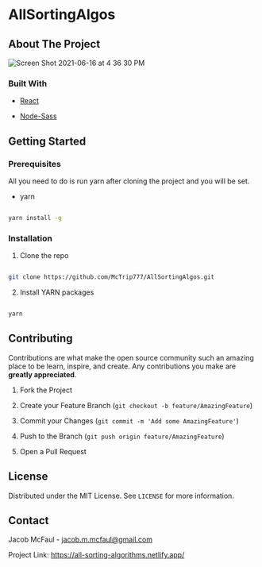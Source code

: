 
# AllSortingAlgos

## About The Project

![Screen Shot 2021-06-16 at 4 36 30 PM](https://user-images.githubusercontent.com/44535342/122305872-c2ad9600-cec4-11eb-818e-4ca19fce4ca7.png)

### Built With  

*  [React](https://create-react-app.dev/docs/getting-started/)

*  [Node-Sass](https://www.npmjs.com/package/node-sass)

<!-- GETTING STARTED -->

## Getting Started
  
### Prerequisites

All you need to do is run yarn after cloning the project and you will be set.

* yarn

```sh

yarn install -g

```

  

### Installation

1. Clone the repo

```sh

git clone https://github.com/McTrip777/AllSortingAlgos.git

```

2. Install YARN packages

```sh

yarn

```

<!-- CONTRIBUTING -->

## Contributing

  

Contributions are what make the open source community such an amazing place to be learn, inspire, and create. Any contributions you make are **greatly appreciated**.

  

1. Fork the Project

2. Create your Feature Branch (`git checkout -b feature/AmazingFeature`)

3. Commit your Changes (`git commit -m 'Add some AmazingFeature'`)

4. Push to the Branch (`git push origin feature/AmazingFeature`)

5. Open a Pull Request

<!-- LICENSE -->

## License

Distributed under the MIT License. See `LICENSE` for more information.

<!-- CONTACT -->

## Contact

Jacob McFaul - jacob.m.mcfaul@gmail.com

Project Link: https://all-sorting-algorithms.netlify.app/
